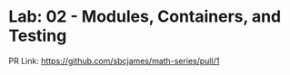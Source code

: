 # Lab: 02 - Modules, Containers, and Testing

PR Link: https://github.com/sbcjames/math-series/pull/1 